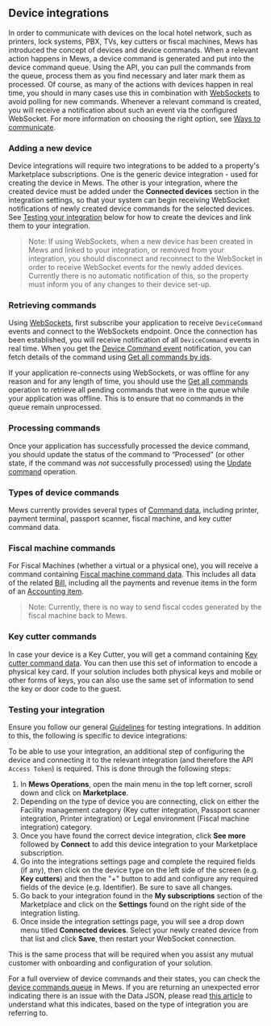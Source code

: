 ## Device integrations

In order to communicate with devices on the local hotel network, such as printers, lock systems, PBX, TVs, key cutters or fiscal machines, Mews has introduced the concept of devices and device commands.
When a relevant action happens in Mews, a device command is generated and put into the device command queue. Using the API, you can pull the commands from the queue, process them as you find necessary and later mark them as processed.
Of course, as many of the actions with devices happen in real time, you should in many cases use this in combination with [WebSockets](../websockets/README.md) to avoid polling for new commands.
Whenever a relevant command is created, you will receive a notification about such an event via the configured WebSocket.
For more information on choosing the right option, see [Ways to communicate](../guidelines/communicate.md).

### Adding a new device 

Device integrations will require two integrations to be added to a property's Marketplace subscriptions. One is the generic device integration - used for creating the device in Mews.
The other is your integration, where the created device must be added under the **Connected devices** section in the integration settings, so that your system can begin receiving WebSocket notifications of newly created device commands for the selected devices. 
See [Testing your integration](#testing-your-integration) below for how to create the devices and link them to your integration.

> Note: If using WebSockets, when a new device has been created in Mews and linked to your integration, or removed from your integration, you should disconnect and reconnect to the WebSocket in order to receive WebSocket events for the newly added devices.
> Currently there is no automatic notification of this, so the property must inform you of any changes to their device set-up.

### Retrieving commands 

Using [WebSockets](../websockets/README.md), first subscribe your application to receive `DeviceCommand` events and connect to the WebSockets endpoint.
Once the connection has been established, you will receive notification of all `DeviceCommand` events in real time.
When you get the [Device Command event](../websockets/README.md#device-command-event) notification, you can fetch details of the command using [Get all commands by ids](../operations/commands.md#get-all-commands-by-ids). 

If your application re-connects using WebSockets, or was offline for any reason and for any length of time, you should use the [Get all commands](../operations/commands.md#get-all-commands) operation to retrieve all pending commands that were in the queue while your application was offline. This is to ensure that no commands in the queue remain unprocessed.  

### Processing commands 

Once your application has successfully processed the device command, you should update the status of the command to “Processed” (or other state, if the command was *not* successfully processed) using the [Update command](../operations/commands.md#update-command) operation. 

### Types of device commands

Mews currently provides several types of [Command data](../operations/commands.md#command-data), including printer, payment terminal, passport scanner, fiscal machine, and key cutter command data.

### Fiscal machine commands

For Fiscal Machines (whether a virtual or a physical one), you will receive a command containing [Fiscal machine command data](../operations/commands.md#fiscal-machine-command-data).
This includes all data of the related [Bill](../operations/bills.md#bill), including all the payments and revenue items in the form of an [Accounting item](../operations/accountingitems.md#accounting-item). 

> Note: Currently, there is no way to send fiscal codes generated by the fiscal machine back to Mews.

### Key cutter commands

In case your device is a Key Cutter, you will get a command containing [Key cutter command data](../operations/commands.md#key-cutter-command-data). You can then use this set of information to encode a physical key card.
If your solution includes both physical keys and mobile or other forms of keys, you can also use the same set of information to send the key or door code to the guest.  

### Testing your integration

Ensure you follow our general [Guidelines](../guidelines/README.md) for testing integrations. In addition to this, the following is specific to device integrations:

To be able to use your integration, an additional step of configuring the device and connecting it to the relevant integration (and therefore the API `Access Token`) is required. This is done through the following steps:

1. In __Mews Operations__, open the main menu in the top left corner, scroll down and click on **Marketplace**.
2. Depending on the type of device you are connecting, click on either the Facility management category (Key cutter integration, Passport scanner integration, Printer integration) or Legal environment (Fiscal machine integration) category.
3. Once you have found the correct device integration, click **See more** followed by **Connect** to add this device integration to your Marketplace subscription.
4. Go into the integrations settings page and complete the required fields (if any), then click on the device type on the left side of the screen (e.g. **Key cutters**) and then the "+" button to add and configure any required fields of the device (e.g. Identifier). Be sure to save all changes. 
5. Go back to your integration found in the **My subscriptions** section of the Marketplace and click on the **Settings** found on the right side of the integration listing.
6. Once inside the integration settings page, you will see a drop down menu titled **Connected devices**. Select your newly created device from that list and click **Save**, then restart your WebSocket connection.

This is the same process that will be required when you assist any mutual customer with onboarding and configuration of your solution.

For a full overview of device commands and their states, you can check the [device commands queue](https://help.mews.com/s/article/device-commands-queue?language=en_US) in Mews. If you are returning an unexpected error indicating there is an issue with the Data JSON, please read [this article](https://help.mews.com/s/article/data-json-incorrect-or-unsupported-device?language=en_US) to understand what this indicates, based on the type of integration you are referring to.
